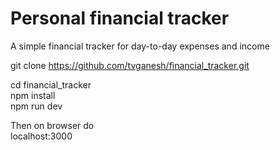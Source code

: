 # Personal financial tracker

A simple financial tracker for day-to-day expenses and income

git clone https://github.com/tvganesh/financial_tracker.git

cd financial_tracker <br>
npm install <br>
npm run dev <br>

Then on browser do <br>
localhost:3000


